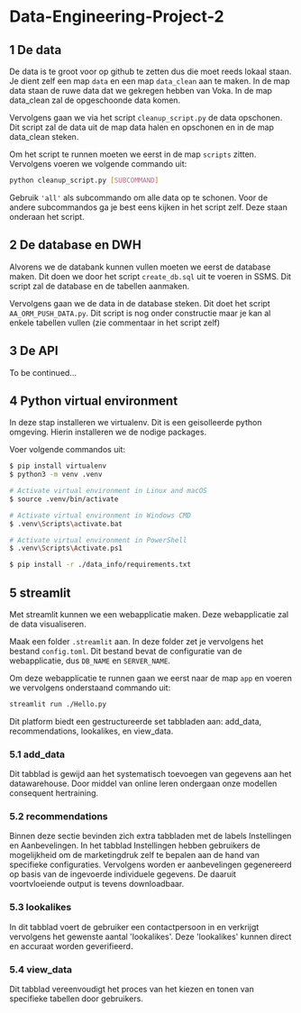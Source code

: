 # Data-Engineering-Project-2

## 1 De data

De data is te groot voor op github te zetten dus die moet reeds lokaal staan. Je dient zelf een map `data` en een map `data_clean` aan te maken. In de map data staan de ruwe data dat we gekregen hebben van Voka. In de map data_clean zal de opgeschoonde data komen.

Vervolgens gaan we via het script `cleanup_script.py` de data opschonen. Dit script zal de data uit de map data halen en opschonen en in de map data_clean steken.

Om het script te runnen moeten we eerst in de map `scripts` zitten.
Vervolgens voeren we volgende commando uit:

```Bash
python cleanup_script.py [SUBCOMMAND]
```

Gebruik `'all'` als subcommando om alle data op te schonen.
Voor de andere subcommandos ga je best eens kijken in het script zelf. Deze staan onderaan het script.

## 2 De database en DWH

Alvorens we de databank kunnen vullen moeten we eerst de database maken. Dit doen we door het script `create_db.sql` uit te voeren in SSMS. Dit script zal de database en de tabellen aanmaken.

Vervolgens gaan we de data in de database steken. Dit doet het script `AA_ORM_PUSH_DATA.py`. Dit script is nog onder constructie maar je kan al enkele tabellen vullen (zie commentaar in het script zelf)

## 3 De API

To be continued...

## 4 Python virtual environment

In deze stap installeren we virtualenv. Dit is een geisolleerde python omgeving. Hierin installeren we de nodige packages.

Voer volgende commandos uit:

```Bash
$ pip install virtualenv
$ python3 -m venv .venv

# Activate virtual environment in Linux and macOS
$ source .venv/bin/activate

# Activate virtual environment in Windows CMD
$ .venv\Scripts\activate.bat

# Activate virtual environment in PowerShell
$ .venv\Scripts\Activate.ps1

$ pip install -r ./data_info/requirements.txt
```

## 5 streamlit

Met streamlit kunnen we een webapplicatie maken. Deze webapplicatie zal de data visualiseren.

Maak een folder `.streamlit` aan.
In deze folder zet je vervolgens het bestand `config.toml`. Dit bestand bevat de configuratie van de webapplicatie, dus `DB_NAME` en `SERVER_NAME`.

Om deze webapplicatie te runnen gaan we eerst naar de map `app` en voeren we vervolgens onderstaand commando uit:

```Bash
streamlit run ./Hello.py
```

Dit platform biedt een gestructureerde set tabbladen aan: add_data, recommendations, lookalikes, en view_data.

### 5.1 add_data
Dit tabblad is gewijd aan het systematisch toevoegen van gegevens aan het datawarehouse. Door middel van online leren ondergaan onze modellen consequent hertraining.

### 5.2 recommendations
Binnen deze sectie bevinden zich extra tabbladen met de labels Instellingen en Aanbevelingen. In het tabblad Instellingen hebben gebruikers de mogelijkheid om de marketingdruk zelf te bepalen aan de hand van specifieke configuraties. Vervolgens worden er aanbevelingen gegenereerd op basis van de ingevoerde individuele gegevens. De daaruit voortvloeiende output is tevens downloadbaar.

### 5.3 lookalikes
In dit tabblad voert de gebruiker een contactpersoon in en verkrijgt vervolgens het gewenste aantal 'lookalikes'. Deze 'lookalikes' kunnen direct en accuraat worden geverifieerd.

### 5.4 view_data
Dit tabblad vereenvoudigt het proces van het kiezen en tonen van specifieke tabellen door gebruikers.




